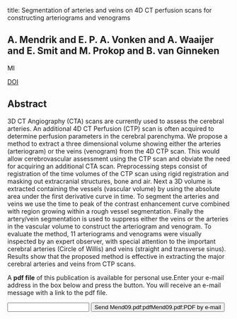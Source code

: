 title: Segmentation of arteries and veins on 4D CT perfusion scans for constructing arteriograms and venograms

## A. Mendrik and E. P. A. Vonken and A. Waaijer and E. Smit and M. Prokop and B. van Ginneken
MI

<a href="https://doi.org/10.1117/12.812135">DOI</a>

## Abstract
3D CT Angiography (CTA) scans are currently used to assess the cerebral arteries. An additional 4D CT Perfusion (CTP) scan is often acquired to determine perfusion parameters in the cerebral parenchyma. We propose a method to extract a three dimensional volume showing either the arteries (arteriogram) or the veins (venogram) from the 4D CTP scan. This would allow cerebrovascular assessment using the CTP scan and obviate the need for acquiring an additional CTA scan. Preprocessing steps consist of registration of the time volumes of the CTP scan using rigid registration and masking out extracranial structures, bone and air. Next a 3D volume is extracted containing the vessels (vascular volume) by using the absolute area under the first derivative curve in time. To segment the arteries and veins we use the time to peak of the contrast enhancement curve combined with region growing within a rough vessel segmentation. Finally the artery/vein segmentation is used to suppress either the veins or the arteries in the vascular volume to construct the arteriogram and venogram. To evaluate the method, 11 arteriograms and venograms were visually inspected by an expert observer, with special attention to the important cerebral arteries (Circle of Willis) and veins (straight and transverse sinus). Results show that the proposed method is effective in extracting the major cerebral arteries and veins from CTP scans.

A <b>pdf file</b> of this publication is available for personal use.Enter your e-mail address in the box below and press the button. You will receive an e-mail message with a link to the pdf file.
<form action="sender.php">  <input type="text" name="email">  <input type="submit" value="Send Mend09.pdf:pdfMend09.pdf:PDF by e-mail"></form>